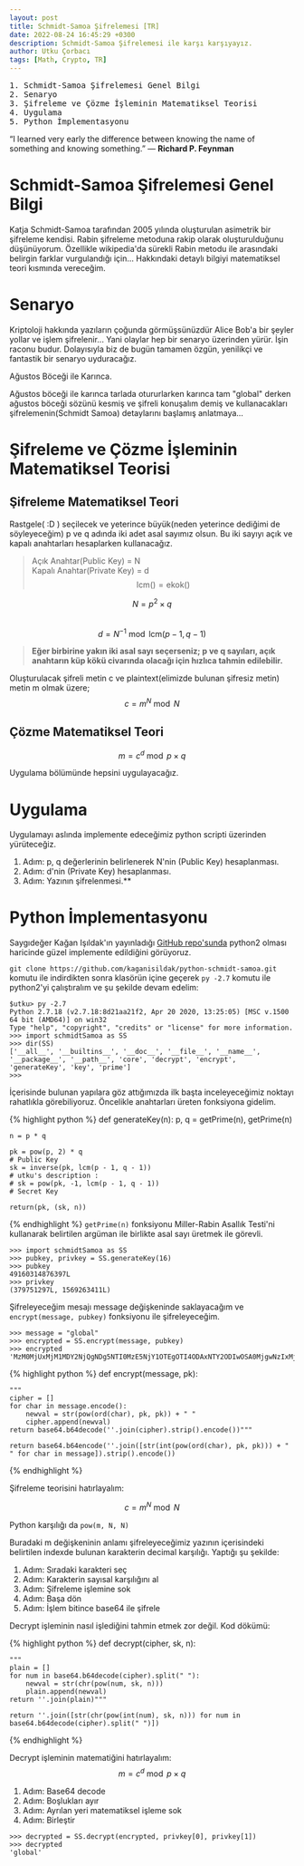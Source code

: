 ```yaml
---
layout: post
title: Schmidt-Samoa Şifrelemesi [TR]
date: 2022-08-24 16:45:29 +0300
description: Schmidt-Samoa Şifrelemesi ile karşı karşıyayız.
author: Utku Çorbacı
tags: [Math, Crypto, TR]
---
```


<pre>
1. Schmidt-Samoa Şifrelemesi Genel Bilgi
2. Senaryo
3. Şifreleme ve Çözme İşleminin Matematiksel Teorisi
4. Uygulama
5. Python İmplementasyonu
</pre>

“I learned very early the difference between knowing the name of something and knowing something.”
― **Richard P. Feynman**

# Schmidt-Samoa Şifrelemesi Genel Bilgi
Katja Schmidt-Samoa tarafından 2005 yılında oluşturulan asimetrik bir şifreleme kendisi. Rabin şifreleme metoduna rakip olarak oluşturulduğunu düşünüyorum. Özellikle wikipedia'da sürekli Rabin metodu ile arasındaki belirgin farklar vurgulandığı için... Hakkındaki detaylı bilgiyi matematiksel teori kısmında vereceğim.

# Senaryo
Kriptoloji hakkında yazıların çoğunda görmüşsünüzdür Alice Bob'a bir şeyler yollar ve işlem şifrelenir... Yani olaylar hep bir senaryo üzerinden yürür. İşin raconu budur. Dolayısıyla biz de bugün tamamen özgün, yenilikçi ve fantastik bir senaryo uyduracağız.

Ağustos Böceği ile Karınca.

Ağustos böceği ile karınca tarlada otururlarken karınca tam "global" derken ağustos böceği sözünü kesmiş ve şifreli konuşalım demiş ve kullanacakları şifrelemenin(Schmidt Samoa) detaylarını başlamış anlatmaya...

# Şifreleme ve Çözme İşleminin Matematiksel Teorisi
## Şifreleme Matematiksel Teori
Rastgele( :D ) seçilecek ve yeterince büyük(neden yeterince dediğimi de söyleyeceğim) p ve q adında iki adet asal sayımız olsun. Bu iki sayıyı açık ve kapalı anahtarları hesaplarken kullanacağız.
> Açık Anahtar(Public Key) = N\
> Kapalı Anahtar(Private Key) = d\
> $$\text{lcm()} = \text{ekok()}$$


$$N = p^2 \times q$$\
$$d = N^{-1} \bmod {\text{lcm}}(p - 1, q - 1)$$

> **Eğer birbirine yakın iki asal sayı seçerseniz; p ve q sayıları, açık anahtarın küp kökü civarında olacağı için hızlıca tahmin edilebilir.**

Oluşturulacak şifreli metin c ve plaintext(elimizde bulunan şifresiz metin) metin m olmak üzere; 
$$c=m^{N} \bmod N$$ 

## Çözme Matematiksel Teori

$$m=c^{d} \bmod p \times q$$ 

Uygulama bölümünde hepsini uygulayacağız.

# Uygulama

Uygulamayı aslında implemente edeceğimiz python scripti üzerinden yürüteceğiz.

1. Adım: p, q değerlerinin belirlenerek N'nin (Public Key) hesaplanması.
2. Adım: d'nin (Private Key) hesaplanması.
3. Adım: Yazının şifrelenmesi.**

# Python İmplementasyonu
Saygıdeğer Kağan Işıldak'ın yayınladığı [GitHub repo'sunda](https://github.com/kaganisildak/python-schmidt-samoa) python2 olması haricinde güzel implemente edildiğini görüyoruz.

`git clone https://github.com/kaganisildak/python-schmidt-samoa.git` komutu ile indirdikten sonra klasörün içine geçerek `py -2.7` komutu ile python2'yi çalıştıralım ve şu şekilde devam edelim:

``` 
$utku> py -2.7
Python 2.7.18 (v2.7.18:8d21aa21f2, Apr 20 2020, 13:25:05) [MSC v.1500 64 bit (AMD64)] on win32
Type "help", "copyright", "credits" or "license" for more information.
>>> import schmidtSamoa as SS
>>> dir(SS)
['__all__', '__builtins__', '__doc__', '__file__', '__name__', '__package__', '__path__', 'core', 'decrypt', 'encrypt', 'generateKey', 'key', 'prime']
>>>
```
İçerisinde bulunan yapılara göz attığımızda ilk başta inceleyeceğimiz noktayı rahatlıkla görebiliyoruz. Öncelikle anahtarları üreten fonksiyona gidelim.

{% highlight python %}
def generateKey(n):
	p, q = getPrime(n), getPrime(n)

	n = p * q

	pk = pow(p, 2) * q 
    # Public Key
	sk = inverse(pk, lcm(p - 1, q - 1))
    # utku's description :
    # sk = pow(pk, -1, lcm(p - 1, q - 1))
    # Secret Key

	return(pk, (sk, n))
{% endhighlight %}
`getPrime(n)` fonksiyonu Miller-Rabin Asallık Testi'ni kullanarak belirtilen argüman ile birlikte asal sayı üretmek ile görevli.
```
>>> import schmidtSamoa as SS
>>> pubkey, privkey = SS.generateKey(16)
>>> pubkey
49160314876397L
>>> privkey
(379751297L, 1569263411L)
```

Şifreleyeceğim mesajı message değişkeninde saklayacağım ve `encrypt(message, pubkey)` fonksiyonu ile şifreleyeceğim.

```
>>> message = "global"
>>> encrypted = SS.encrypt(message, pubkey)
>>> encrypted
'MzM0MjUxMjM1MDY2NjQgNDg5NTI0MzE5NjY1OTEgOTI4ODAxNTY2ODIwOSA0MjgwNzIxMjM1OTc5MCA0NTQ3Njc3MjczNzA4OCA0ODk1MjQzMTk2NjU5MQ=='
```

{% highlight python %}
def encrypt(message, pk):

    """
    cipher = []
    for char in message.encode():
        newval = str(pow(ord(char), pk, pk)) + " "
        cipher.append(newval)
    return base64.b64decode(''.join(cipher).strip().encode())"""

    return base64.b64encode(''.join([str(int(pow(ord(char), pk, pk))) + " " for char in message]).strip().encode())
{% endhighlight %}

Şifreleme teorisini hatırlayalım:

$$c=m^{N} \bmod N$$

Python karşılığı da `pow(m, N, N)`

Buradaki m değişkeninin anlamı şifreleyeceğimiz yazının içerisindeki belirtilen indexde bulunan karakterin decimal karşılığı. Yaptığı şu şekilde:

1. Adım: Sıradaki karakteri seç
2. Adım: Karakterin sayısal karşılığını al
3. Adım: Şifreleme işlemine sok
4. Adım: Başa dön
5. Adım: İşlem bitince base64 ile şifrele

Decrypt işleminin nasıl işlediğini tahmin etmek zor değil. Kod dökümü:

{% highlight python %}
def decrypt(cipher, sk, n):

    """
    plain = []
    for num in base64.b64decode(cipher).split(" "):
        newval = str(chr(pow(num, sk, n)))
        plain.append(newval)
    return ''.join(plain)"""

    return ''.join([str(chr(pow(int(num), sk, n))) for num in base64.b64decode(cipher).split(" ")])
{% endhighlight %}

Decrypt işleminin matematiğini hatırlayalım:
$$m=c^{d} \bmod p \times q$$ 


1. Adım: Base64 decode
2. Adım: Boşlukları ayır
3. Adım: Ayrılan yeri matematiksel işleme sok
4. Adım: Birleştir

```
>>> decrypted = SS.decrypt(encrypted, privkey[0], privkey[1])
>>> decrypted
'global'
```
